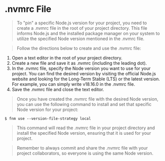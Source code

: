 # .nvmrc File
>To "pin" a specific Node.js version for your project, you need to create a .nvmrc file in the root of your project directory. This file informs Node.js and the installed package manager on your system to utilize the specified Node version mentioned in the .nvmrc file.

>Follow the directions below to create and use the .nvmrc file:

1. Open a text editor in the root of your project directory.
2. Create a new file and save it as .nvmrc (including the leading dot).
3. In the .nvmrc file, specify the Node version you want to use for your project. You can find the desired version by visiting the official Node.js website and looking for the Long-Term Stable (LTS) or the latest version. For example, you can simply write v18.16.0 in the .nvmrc file.
4. Save the .nvmrc file and close the text editor.
>Once you have created the .nvmrc file with the desired Node version, you can use the following command to install and set that specific Node version for your project:
```
$ fnm use --version-file-strategy local
```
>This command will read the .nvmrc file in your project directory and install the specified Node version, ensuring that it is used for your project.

>Remember to always commit and share the .nvmrc file with your project collaborators, so everyone is using the same Node version.